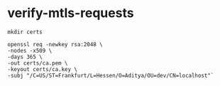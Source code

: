 # verify-mtls-requests

``` shell
mkdir certs

openssl req -newkey rsa:2048 \
-nodes -x509 \
-days 365 \
-out certs/ca.pem \
-keyout certs/ca.key \
-subj "/C=US/ST=Frankfurt/L=Hessen/O=Aditya/OU=dev/CN=localhost"`
```